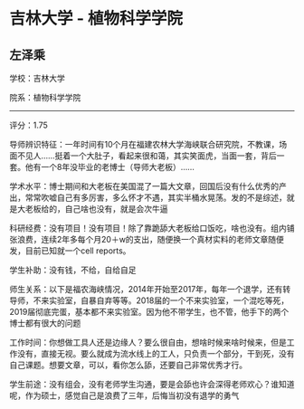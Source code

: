 # 吉林大学 - 植物科学学院

## 左泽乘

学校：吉林大学

院系：植物科学学院

* * *

评分：1.75

导师辨识特征：一年时间有10个月在福建农林大学海峡联合研究院，不教课，场面不见人……挺着一个大肚子，看起来很和蔼，其实笑面虎，当面一套，背后一套。他有一个8年没毕业的老博士（导师大老板）……

学术水平：博士期间和大老板在美国混了一篇大文章，回国后没有什么优秀的产出，常常吹嘘自己有多厉害，多么怀才不遇，其实半桶水晃荡。发的不是综述，就是大老板给的，自己啥也没有，就是会次牛逼

科研经费：没有项目！没有项目！除了靠跪舔大老板给口饭吃，啥也没有。组内铺张浪费，连续2年多每个月20＋w的支出，随便换一个真材实料的老师文章随便发，目前已知就一个cell reports。

学生补助：没有钱，不给，自给自足

师生关系：以下是福农海峡情况，2014年开始至2017年，每年一个退学，还有转导师，不来实验室，自暴自弃等等。2018届的一个不来实验室，一个混吃等死，2019届彻底完蛋，基本都不来实验室。因为他不带学生，也不管，他手下的两个博士都有很大的问题

工作时间：你想做工具人还是边缘人？要么很自由，想啥时候来啥时候来，但是工作没有，直接无视。要么就成为流水线上的工人，只负责一个部分，干到死，没有自己课题。想要文章，可以，看你怎么舔，还要自己非常优秀才行。

学生前途：没有组会，没有老师学生沟通，要是会舔也许会深得老师欢心？谁知道呢，作为硕士，感觉自己是浪费了三年，后悔当初没有退学的勇气
